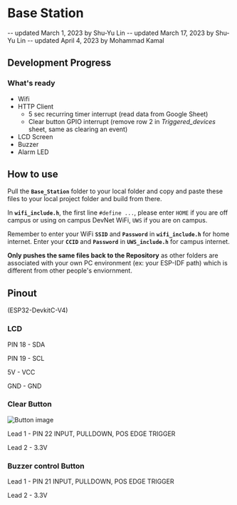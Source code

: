 # Base Station

-- updated March 1, 2023 by Shu-Yu Lin
-- updated March 17, 2023 by Shu-Yu Lin
-- updated April 4, 2023 by Mohammad Kamal
## Development Progress

### What's ready

- Wifi
- HTTP Client
  - 5 sec recurring timer interrupt (read data from Google Sheet)
  - Clear button GPIO interrupt (remove row 2 in *Triggered_devices* sheet, same as clearing an event)
- LCD Screen
- Buzzer
- Alarm LED

## How to use

Pull the **```Base_Station```** folder to your local folder and copy and paste these files to your local project folder and build from there.

In **```wifi_include.h```**, the first line ``` #define ... ```, please enter ``` HOME ``` if you are off campus or using on campus DevNet WiFi, ``` UWS ``` if you are on campus.

Remember to enter your WiFi **```SSID```** and **```Password```** in **```wifi_include.h```** for home internet. Enter your **```CCID```** and **```Password```** in **```UWS_include.h```** for campus internet.

**Only pushes the same files back to the Repository** as other folders are associated with your own PC environment (ex: your ESP-IDF path) which is different from other people's enviornment.

## Pinout

(ESP32-DevkitC-V4)

### LCD

PIN 18 - SDA

PIN 19 - SCL

5V     - VCC

GND    - GND

### Clear Button

![Button image](https://www.projecthub.in/wp-content/uploads/2019/12/pushbutton_diagram.png)

Lead 1 - PIN 22 INPUT, PULLDOWN, POS EDGE TRIGGER

Lead 2 - 3.3V

### Buzzer control Button

Lead 1 - PIN 21 INPUT, PULLDOWN, POS EDGE TRIGGER

Lead 2 - 3.3V
